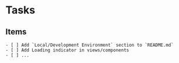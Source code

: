 # Tasks

## Items
    - [ ] Add `Local/Development Environment` section to `README.md`
    - [ ] Add Loading indicator in views/components
    - [ ] ...